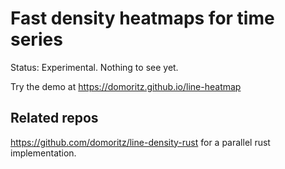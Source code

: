 # Fast density heatmaps for time series

Status: Experimental. Nothing to see yet. 

Try the demo at https://domoritz.github.io/line-heatmap

## Related repos

https://github.com/domoritz/line-density-rust for a parallel rust implementation.
